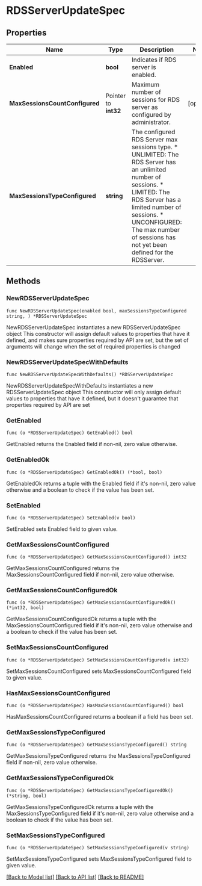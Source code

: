 # RDSServerUpdateSpec

## Properties

Name | Type | Description | Notes
------------ | ------------- | ------------- | -------------
**Enabled** | **bool** | Indicates if RDS server is enabled. | 
**MaxSessionsCountConfigured** | Pointer to **int32** | Maximum number of sessions for RDS server as configured by administrator. | [optional] 
**MaxSessionsTypeConfigured** | **string** | The configured RDS Server max sessions type. * UNLIMITED: The RDS Server has an unlimited number of sessions. * LIMITED: The RDS Server has a limited number of sessions. * UNCONFIGURED: The max number of sessions has not yet been defined for the RDSServer. | 

## Methods

### NewRDSServerUpdateSpec

`func NewRDSServerUpdateSpec(enabled bool, maxSessionsTypeConfigured string, ) *RDSServerUpdateSpec`

NewRDSServerUpdateSpec instantiates a new RDSServerUpdateSpec object
This constructor will assign default values to properties that have it defined,
and makes sure properties required by API are set, but the set of arguments
will change when the set of required properties is changed

### NewRDSServerUpdateSpecWithDefaults

`func NewRDSServerUpdateSpecWithDefaults() *RDSServerUpdateSpec`

NewRDSServerUpdateSpecWithDefaults instantiates a new RDSServerUpdateSpec object
This constructor will only assign default values to properties that have it defined,
but it doesn't guarantee that properties required by API are set

### GetEnabled

`func (o *RDSServerUpdateSpec) GetEnabled() bool`

GetEnabled returns the Enabled field if non-nil, zero value otherwise.

### GetEnabledOk

`func (o *RDSServerUpdateSpec) GetEnabledOk() (*bool, bool)`

GetEnabledOk returns a tuple with the Enabled field if it's non-nil, zero value otherwise
and a boolean to check if the value has been set.

### SetEnabled

`func (o *RDSServerUpdateSpec) SetEnabled(v bool)`

SetEnabled sets Enabled field to given value.


### GetMaxSessionsCountConfigured

`func (o *RDSServerUpdateSpec) GetMaxSessionsCountConfigured() int32`

GetMaxSessionsCountConfigured returns the MaxSessionsCountConfigured field if non-nil, zero value otherwise.

### GetMaxSessionsCountConfiguredOk

`func (o *RDSServerUpdateSpec) GetMaxSessionsCountConfiguredOk() (*int32, bool)`

GetMaxSessionsCountConfiguredOk returns a tuple with the MaxSessionsCountConfigured field if it's non-nil, zero value otherwise
and a boolean to check if the value has been set.

### SetMaxSessionsCountConfigured

`func (o *RDSServerUpdateSpec) SetMaxSessionsCountConfigured(v int32)`

SetMaxSessionsCountConfigured sets MaxSessionsCountConfigured field to given value.

### HasMaxSessionsCountConfigured

`func (o *RDSServerUpdateSpec) HasMaxSessionsCountConfigured() bool`

HasMaxSessionsCountConfigured returns a boolean if a field has been set.

### GetMaxSessionsTypeConfigured

`func (o *RDSServerUpdateSpec) GetMaxSessionsTypeConfigured() string`

GetMaxSessionsTypeConfigured returns the MaxSessionsTypeConfigured field if non-nil, zero value otherwise.

### GetMaxSessionsTypeConfiguredOk

`func (o *RDSServerUpdateSpec) GetMaxSessionsTypeConfiguredOk() (*string, bool)`

GetMaxSessionsTypeConfiguredOk returns a tuple with the MaxSessionsTypeConfigured field if it's non-nil, zero value otherwise
and a boolean to check if the value has been set.

### SetMaxSessionsTypeConfigured

`func (o *RDSServerUpdateSpec) SetMaxSessionsTypeConfigured(v string)`

SetMaxSessionsTypeConfigured sets MaxSessionsTypeConfigured field to given value.



[[Back to Model list]](../README.md#documentation-for-models) [[Back to API list]](../README.md#documentation-for-api-endpoints) [[Back to README]](../README.md)


